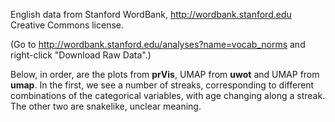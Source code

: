 
English data from Stanford WordBank, http://wordbank.stanford.edu
Creative Commons license.

(Go to http://wordbank.stanford.edu/analyses?name=vocab_norms and right-click
"Download Raw Data".)

Below, in order, are the plots from **prVis**, UMAP from **uwot** and
UMAP from **umap**.  In the first, we see a number of streaks,
corresponding to different combinations of the categorical variables,
with age changing along a streak.  The other two are snakelike, unclear
meaning.

